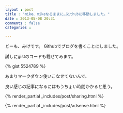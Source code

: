 ```yaml
---
layout : post
title : "mike、mikeなるままに…Githubに移動しました。"
date : 2013-05-08 20:31
comments : false
categories : 

---
```


どーも、みけです。
Githubでブログを書くことにしました。

試しにgistのコードも載せてみます。

{% gist 5524789 %}

あまりマークダウン使いこなせてないんで、

良い感じの記事になるにはもうちょい時間かかると思う。

{% render_partial _includes/post/sharing.html %}

{% render_partial _includes/post/adsense.html %}


